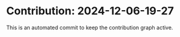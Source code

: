 # Contribution: 2024-12-06-19-27
This is an automated commit to keep the contribution graph active.
